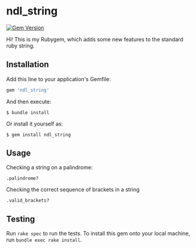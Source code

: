 # ndl_string
[![Gem Version](https://badge.fury.io/rb/ndl_string.svg)](https://badge.fury.io/rb/ndl_string)


Hi! This is my Rubygem, which adds some new features to the standard ruby string.

## Installation

Add this line to your application's Gemfile:

```ruby
gem 'ndl_string'
```

And then execute:

    $ bundle install

Or install it yourself as:

    $ gem install ndl_string

## Usage

Checking a string on a palindrome:

    .palindrome?
    
Checking the correct sequence of brackets in a string

    .valid_brackets?
    
## Testing
Run `rake spec` to run the tests. To install this gem onto your local machine, run `bundle exec rake install`.
